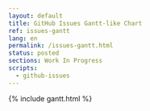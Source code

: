 ```yaml
---
layout: default
title: GitHub Issues Gantt-like Chart
ref: issues-gantt
lang: en
permalink: /issues-gantt.html
status: posted
sections: Work In Progress
scripts:
  - github-issues
---
```

<!--markdownlint-disable-->
{% include gantt.html %}
